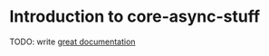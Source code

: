 # Introduction to core-async-stuff

TODO: write [great documentation](http://jacobian.org/writing/what-to-write/)
